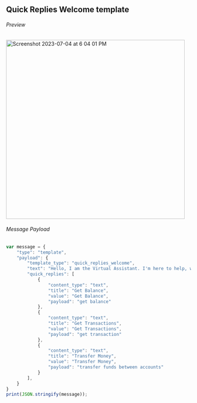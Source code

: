 ##  Quick Replies Welcome template

###### Preview

<img width="487" alt="Screenshot 2023-07-04 at 6 04 01 PM" src="https://github.com/Koredotcom/web-kore-sdk/assets/29255055/cb049c4f-9b42-4f32-98c8-9fb2222f2c12">


###### Message Payload
```js
var message = {
    "type": "template",
    "payload": {
        "template_type": "quick_replies_welcome",
        "text": "Hello, I am the Virtual Assistant. I'm here to help, what would you like to do today?",
        "quick_replies": [
            {
                "content_type": "text",
                "title": "Get Balance",
                "value": "Get Balance",
                "payload": "get balance"
            },
            {
                "content_type": "text",
                "title": "Get Transactions",
                "value": "Get Transactions",
                "payload": "get transaction"
            },
            {
                "content_type": "text",
                "title": "Transfer Money",
                "value": "Transfer Money",
                "payload": "transfer funds between accounts"
            }
        ],
    }
}
print(JSON.stringify(message));
```
